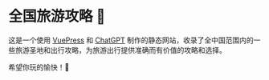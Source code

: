 # 全国旅游攻略 :tada:

这是一个使用 [VuePress](https://vuepress.vuejs.org/zh/) 和 [ChatGPT](https://chat.openai.com/) 制作的静态网站，收录了全中国范围内的一些旅游圣地和出行攻略，为旅游出行提供准确而有价值的攻略和选择。

希望你玩的愉快！:tada: